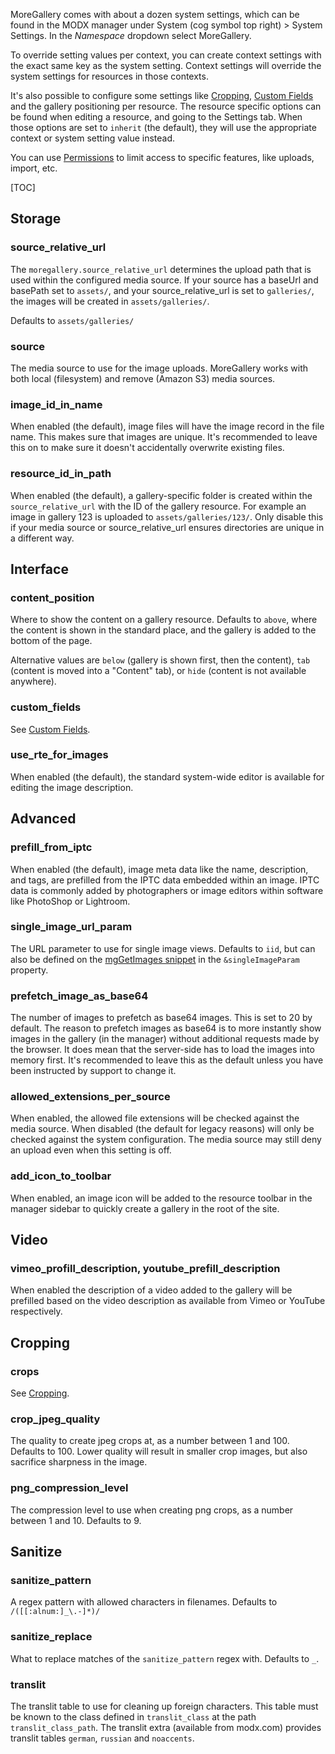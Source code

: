 MoreGallery comes with about a dozen system settings, which can be found in the MODX manager under System (cog symbol top right) > System Settings. In the _Namespace_ dropdown select MoreGallery.

To override setting values per context, you can create context settings with the exact same key as the system setting. Context settings will override the system settings for resources in those contexts.

It's also possible to configure some settings like [Cropping](Cropping), [Custom Fields](Custom_Fields) and the gallery positioning per resource. The resource specific options can be found when editing a resource, and going to the Settings tab. When those options are set to `inherit` (the default), they will use the appropriate context or system setting value instead.

You can use [Permissions](Permissions) to limit access to specific features, like uploads, import, etc.

[TOC]

## Storage

### source_relative_url

The `moregallery.source_relative_url` determines the upload path that is used within the configured media source. If your source has a baseUrl and basePath set to `assets/`, and your source_relative_url is set to `galleries/`, the images will be created in `assets/galleries/`.

Defaults to `assets/galleries/`

### source

The media source to use for the image uploads. MoreGallery works with both local (filesystem) and remove (Amazon S3) media sources.

### image_id_in_name

When enabled (the default), image files will have the image record in the file name. This makes sure that images are unique. It's recommended to leave this on to make sure it doesn't accidentally overwrite existing files.

### resource_id_in_path

When enabled (the default), a gallery-specific folder is created within the `source_relative_url` with the ID of the gallery resource. For example an image in gallery 123 is uploaded to `assets/galleries/123/`. Only disable this if your media source or source_relative_url ensures directories are unique in a different way.

## Interface

### content_position

Where to show the content on a gallery resource. Defaults to `above`, where the content is shown in the standard place, and the gallery is added to the bottom of the page.

Alternative values are `below` (gallery is shown first, then the content), `tab` (content is moved into a "Content" tab), or `hide` (content is not available anywhere).

### custom_fields

See [Custom Fields](Custom_Fields).

### use_rte_for_images

When enabled (the default), the standard system-wide editor is available for editing the image description.

## Advanced

### prefill_from_iptc

When enabled (the default), image meta data like the name, description, and tags, are prefilled from the IPTC data embedded within an image. IPTC data is commonly added by photographers or image editors within software like PhotoShop or Lightroom. 

### single_image_url_param

The URL parameter to use for single image views. Defaults to `iid`, but can also be defined on the [mgGetImages snippet](Snippets/mgGetImages) in the `&singleImageParam` property.

### prefetch_image_as_base64

The number of images to prefetch as base64 images. This is set to 20 by default. The reason to prefetch images as base64 is to more instantly show images in the gallery (in the manager) without additional requests made by the browser. It does mean that the server-side has to load the images into memory first. It's recommended to leave this as the default unless you have been instructed by support to change it. 

### allowed_extensions_per_source

When enabled, the allowed file extensions will be checked against the media source. When disabled (the default for legacy reasons) will only be checked against the system configuration. The media source may still deny an upload even when this setting is off.

### add_icon_to_toolbar

When enabled, an image icon will be added to the resource toolbar in the manager sidebar to quickly create a gallery in the root of the site.

## Video

### vimeo_profill_description, youtube_prefill_description

When enabled the description of a video added to the gallery will be prefilled based on the video description as available from Vimeo or YouTube respectively. 

## Cropping

### crops

See [Cropping](Cropping).

### crop_jpeg_quality

The quality to create jpeg crops at, as a number between 1 and 100. Defaults to 100. Lower quality will result in smaller crop images, but also sacrifice sharpness in the image.

### png_compression_level

The compression level to use when creating png crops, as a number between 1 and 10. Defaults to 9.

## Sanitize

### sanitize_pattern

A regex pattern with allowed characters in filenames. Defaults to `/([[:alnum:]_\.-]*)/`

### sanitize_replace

What to replace matches of the `sanitize_pattern` regex with. Defaults to `_`.

### translit

The translit table to use for cleaning up foreign characters. This table must be known to the class defined in `translit_class` at the path `translit_class_path`. The translit extra (available from modx.com) provides translit tables `german`, `russian` and `noaccents`. 

